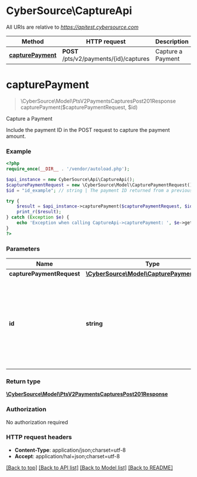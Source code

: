 # CyberSource\CaptureApi

All URIs are relative to *https://apitest.cybersource.com*

Method | HTTP request | Description
------------- | ------------- | -------------
[**capturePayment**](CaptureApi.md#capturePayment) | **POST** /pts/v2/payments/{id}/captures | Capture a Payment


# **capturePayment**
> \CyberSource\Model\PtsV2PaymentsCapturesPost201Response capturePayment($capturePaymentRequest, $id)

Capture a Payment

Include the payment ID in the POST request to capture the payment amount.

### Example
```php
<?php
require_once(__DIR__ . '/vendor/autoload.php');

$api_instance = new CyberSource\Api\CaptureApi();
$capturePaymentRequest = new \CyberSource\Model\CapturePaymentRequest(); // \CyberSource\Model\CapturePaymentRequest | 
$id = "id_example"; // string | The payment ID returned from a previous payment request. This ID links the capture to the payment.

try {
    $result = $api_instance->capturePayment($capturePaymentRequest, $id);
    print_r($result);
} catch (Exception $e) {
    echo 'Exception when calling CaptureApi->capturePayment: ', $e->getMessage(), PHP_EOL;
}
?>
```

### Parameters

Name | Type | Description  | Notes
------------- | ------------- | ------------- | -------------
 **capturePaymentRequest** | [**\CyberSource\Model\CapturePaymentRequest**](../Model/CapturePaymentRequest.md)|  |
 **id** | **string**| The payment ID returned from a previous payment request. This ID links the capture to the payment. |

### Return type

[**\CyberSource\Model\PtsV2PaymentsCapturesPost201Response**](../Model/PtsV2PaymentsCapturesPost201Response.md)

### Authorization

No authorization required

### HTTP request headers

 - **Content-Type**: application/json;charset=utf-8
 - **Accept**: application/hal+json;charset=utf-8

[[Back to top]](#) [[Back to API list]](../../README.md#documentation-for-api-endpoints) [[Back to Model list]](../../README.md#documentation-for-models) [[Back to README]](../../README.md)

